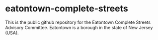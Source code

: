 # eatontown-complete-streets
This is the public github repository for the Eatontown Complete Streets Advisory Committee. Eatontown is a borough in the state of New Jersey (USA). 
